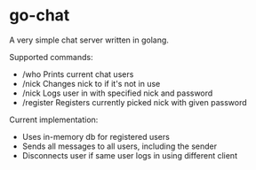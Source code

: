 # go-chat

A very simple chat server written in golang.

Supported commands:
* /who                              Prints current chat users
* /nick <newnick>                   Changes nick to <newnick> if it's not in use
* /nick <nick> <password>           Logs user in with specified nick and password
* /register <password>              Registers currently picked nick with given password

Current implementation:
* Uses in-memory db for registered users
* Sends all messages to all users, including the sender
* Disconnects user if same user logs in using different client

